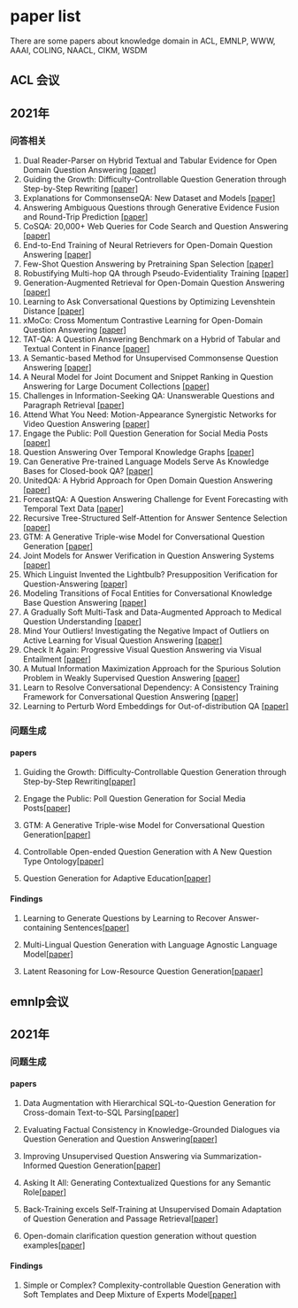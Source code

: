 # paper list

There are some papers about knowledge domain in ACL, EMNLP, WWW, AAAI, COLING, NAACL, CIKM, WSDM
## ACL 会议

## 2021年
### 问答相关

1. Dual Reader-Parser on Hybrid Textual and Tabular Evidence for Open Domain Question Answering [[paper]](https://arxiv.org/pdf/2108.02866.pdf)
2. Guiding the Growth: Difficulty-Controllable Question Generation through Step-by-Step Rewriting [[paper]](https://arxiv.org/pdf/2105.11698.pdf)
3. Explanations for CommonsenseQA: New Dataset and Models [[paper]](https://aclanthology.org/2021.acl-long.238.pdf)
4. Answering Ambiguous Questions through Generative Evidence Fusion and Round-Trip Prediction [[paper]](https://arxiv.org/pdf/2011.13137.pdf)
5. CoSQA: 20,000+ Web Queries for Code Search and Question Answering [[paper]](https://arxiv.org/pdf/2105.13239.pdf)
6. End-to-End Training of Neural Retrievers for Open-Domain Question Answering [[paper]](https://arxiv.org/pdf/2101.00408.pdf)
7. Few-Shot Question Answering by Pretraining Span Selection [[paper]](https://arxiv.org/pdf/2101.00438.pdf)
8. Robustifying Multi-hop QA through Pseudo-Evidentiality Training [[paper]](https://arxiv.org/pdf/2107.03242.pdf)
9. Generation-Augmented Retrieval for Open-Domain Question Answering [[paper]](https://arxiv.org/pdf/2009.08553.pdf)
10. Learning to Ask Conversational Questions by Optimizing Levenshtein Distance [[paper]](https://arxiv.org/pdf/2106.15903.pdf)
11. xMoCo: Cross Momentum Contrastive Learning for Open-Domain Question Answering [[paper]](https://aclanthology.org/2021.acl-long.477.pdf)
12. TAT-QA: A Question Answering Benchmark on a Hybrid of Tabular and Textual Content in Finance [[paper]](https://arxiv.org/pdf/2105.07624.pdf)
13. A Semantic-based Method for Unsupervised Commonsense Question Answering [[paper]](https://arxiv.org/pdf/2105.14781.pdf)
14. A Neural Model for Joint Document and Snippet Ranking in Question Answering for Large Document Collections [[paper]](https://arxiv.org/pdf/2106.08908.pdf)
15. Challenges in Information-Seeking QA: Unanswerable Questions and Paragraph Retrieval [[paper]](https://arxiv.org/pdf/2010.11915.pdf)
16. Attend What You Need: Motion-Appearance Synergistic Networks for Video Question Answering [[paper]](https://arxiv.org/pdf/2106.10446.pdf)
17. Engage the Public: Poll Question Generation for Social Media Posts [[paper]]()
18. Question Answering Over Temporal Knowledge Graphs [[paper]](https://arxiv.org/abs/2106.01515)
19. Can Generative Pre-trained Language Models Serve As Knowledge Bases for Closed-book QA? [[paper]](https://arxiv.org/pdf/2106.01561.pdf)
20. UnitedQA: A Hybrid Approach for Open Domain Question Answering [[paper]](https://arxiv.org/pdf/2101.00178.pdf)
21. ForecastQA: A Question Answering Challenge for Event Forecasting with Temporal Text Data [[paper]](https://arxiv.org/pdf/2005.00792.pdf)
22. Recursive Tree-Structured Self-Attention for Answer Sentence Selection [[paper]](http://voli.ucsd.edu/pdfs/2021_ACL_VOLI_AS2%20final.pdf)
23. GTM: A Generative Triple-wise Model for Conversational Question Generation [[paper]](https://arxiv.org/pdf/2106.03635.pdf)
24. Joint Models for Answer Verification in Question Answering Systems [[paper]](https://arxiv.org/pdf/2107.04217.pdf)
25. Which Linguist Invented the Lightbulb? Presupposition Verification for Question-Answering [[paper]](https://arxiv.org/pdf/2101.00391.pdf)
26. Modeling Transitions of Focal Entities for Conversational Knowledge Base Question Answering [[paper]](https://aclanthology.org/2021.acl-long.255.pdf)
27. A Gradually Soft Multi-Task and Data-Augmented Approach to Medical Question Understanding [[paper]](http://voli.ucsd.edu/pdfs/2021_ACL_VOLI_Adobe_medicalQA_final.pdf)
28. Mind Your Outliers! Investigating the Negative Impact of Outliers on Active Learning for Visual Question Answering [[paper]](https://arxiv.org/pdf/2107.02331.pdf)
29. Check It Again: Progressive Visual Question Answering via Visual Entailment [[paper]](https://arxiv.org/pdf/2106.04605.pdf)
20. A Mutual Information Maximization Approach for the Spurious Solution Problem in Weakly Supervised Question Answering [[paper]](https://arxiv.org/pdf/2106.07174.pdf)
31. Learn to Resolve Conversational Dependency: A Consistency Training Framework for Conversational Question Answering [[paper]](https://arxiv.org/pdf/2106.11575.pdf)
32. Learning to Perturb Word Embeddings for Out-of-distribution QA [[paper]](https://arxiv.org/pdf/2105.02692.pdf)

### 问题生成
#### papers
1. Guiding the Growth: Difficulty-Controllable Question Generation through Step-by-Step Rewriting[[paper]](https://arxiv.org/pdf/2105.11698.pdf)

2. Engage the Public: Poll Question Generation for Social Media Posts[[paper]](https://aclanthology.org/2021.acl-long.3.pdf)

3. GTM: A Generative Triple-wise Model for Conversational Question Generation[[paper]](https://arxiv.org/pdf/2106.03635.pdf)

4. Controllable Open-ended Question Generation with A New Question Type Ontology[[paper]](https://arxiv.org/pdf/2107.00152.pdf)

5. Question Generation for Adaptive Education[[paper]](https://arxiv.org/pdf/2106.04262.pdf)

#### Findings
1. Learning to Generate Questions by Learning to Recover Answer-containing Sentences[[paper]](https://aclanthology.org/2021.findings-acl.132.pdf)

2. Multi-Lingual Question Generation with Language Agnostic Language Model[[paper]](https://arxiv.org/pdf/2105.03432.pdf)

3. Latent Reasoning for Low-Resource Question Generation[[papaer]](https://aclanthology.org/2021.findings-acl.265.pdf)

## emnlp会议
## 2021年
### 问题生成
#### papers
1. Data Augmentation with Hierarchical SQL-to-Question Generation for Cross-domain Text-to-SQL Parsing[[paper]](https://arxiv.org/pdf/2103.02227.pdf)

2. Evaluating Factual Consistency in Knowledge-Grounded Dialogues via Question Generation and Question Answering[[paper]](https://arxiv.org/pdf/2104.08202.pdf)

3. Improving Unsupervised Question Answering via Summarization-Informed Question Generation[[paper]](https://arxiv.org/pdf/2109.07954.pdf)

4. Asking It All: Generating Contextualized Questions for any Semantic Role[[paper]](https://arxiv.org/pdf/2109.04832.pdf)

5. Back-Training excels Self-Training at Unsupervised Domain Adaptation of Question Generation and Passage Retrieval[[paper]](https://arxiv.org/pdf/2104.08801.pdf)

6. Open-domain clarification question generation without question examples[[paper]](https://arxiv.org/pdf/2110.09779.pdf)


#### Findings
1. Simple or Complex? Complexity-controllable Question Generation with Soft Templates and Deep Mixture of Experts Model[[paper]](https://arxiv.org/pdf/2110.06560.pdf)
